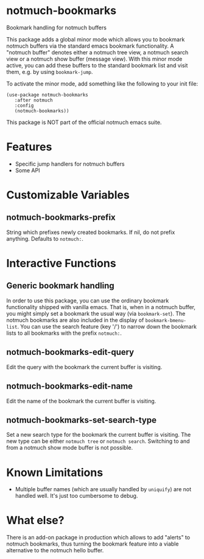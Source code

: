 # notmuch-bookmarks
Bookmark handling for notmuch buffers

This package adds a global minor mode which allows you to bookmark
 notmuch buffers via the standard emacs bookmark functionality. A
"notmuch buffer" denotes either a notmuch tree view, a notmuch search
 view or a notmuch show buffer (message view). With this minor mode
 active, you can add these buffers to the standard bookmark list and
 visit them, e.g. by using `bookmark-jump`.

 To activate the minor mode, add something like the following to
 your init file:

```
(use-package notmuch-bookmarks
   :after notmuch
   :config
   (notmuch-bookmarks))
```

 This package is NOT part of the official notmuch emacs suite.

# Features

 - Specific jump handlers for notmuch buffers
 - Some API

# Customizable Variables

## notmuch-bookmarks-prefix 

String which prefixes newly created bookmarks. If nil, do not prefix
anything. Defaults to `notmuch:`.

# Interactive Functions

## Generic bookmark handling

In order to use this package, you can use the ordinary bookmark
functionality shipped with vanilla emacs. That is, when in a notmuch
buffer, you might simply set a bookmark the usual way (via
`bookmark-set`). The notmuch bookmarks are also included in the
display of `bookmark-bmenu-list`. You can use the search feature (key
'/') to narrow down the bookmark lists to all bookmarks with the prefix
`notmuch:`.

## notmuch-bookmarks-edit-query

Edit the query with the bookmark the current buffer is visiting.

## notmuch-bookmarks-edit-name

Edit the name of the bookmark the current buffer is visiting.

## notmuch-bookmarks-set-search-type

Set a new search type for the bookmark the current buffer is visiting.
The new type can be either `notmuch tree` or `notmuch search`.
Switching to and from a notmuch show mode buffer is not possible.

# Known Limitations

 - Multiple buffer names (which are usually handled by `uniquify`) are
   not handled well. It's just too cumbersome to debug.

# What else?

There is an add-on package in production which allows to add "alerts"
to notmuch bookmarks, thus turning the bookmark feature into a viable
alternative to the notmuch hello buffer. 
